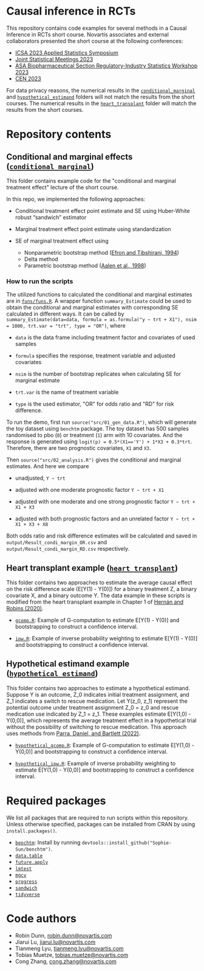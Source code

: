 # Causal inference in RCTs

This repository contains code examples for several methods in a 
Causal Inference in RCTs short course. 
Novartis associates and external collaborators presented the
short course at the following conferences:

- [ICSA 2023 Applied Statistics Symposium](https://www.icsa.org/icsa-2023-applied-statistics-symposium/)
- [Joint Statistical Meetings 2023](https://ww2.amstat.org/meetings/jsm/2023/)
- [ASA Biopharmaceutical Section Regulatory-Industry Statistics Workshop 2023](https://ww2.amstat.org/meetings/biop/2023/)
- [CEN 2023](https://cen2023.github.io/home/)

For data privacy reasons, 
the numerical results in the [`conditional_marginal`](conditional_marginal)
and [`hypothetical_estimand`](hypothetical_estimand) folders will not
match the results from the short courses. 
The numerical results in the [`heart_transplant`](heart_transplant) folder
will match the results from the short courses.

# Repository contents

## Conditional and marginal effects ([`conditional_marginal`](conditional_marginal))

This folder contains example code for the 
"conditional and marginal treatment effect" lecture of the short course.

In this repo, we implemented the following approaches:

  * Conditional treatment effect point estimate and SE using Huber-White robust “sandwich” estimator
  * Marginal treatment effect point estimate using standardization
  * SE of marginal treatment effect using
    
      * Nonparametric bootstrap method ([Efron and Tibshirani, 1994](https://www.taylorfrancis.com/books/mono/10.1201/9780429246593/introduction-bootstrap-bradley-efron-tibshirani)) 
      * Delta method
      * Parametric bootstrap method ([Aalen et al., 1998](https://onlinelibrary.wiley.com/doi/10.1002/(SICI)1097-0258(19971015)16:19%3C2191::AID-SIM645%3E3.0.CO;2-5))

### How to run the scripts

The utilized functions to calculated the conditional and marginal estimates are 
in [`funs/funs.R`](conditional_marginal/funs/funs.R).
A wrapper function `summary_Estimate` could be used to obtain the conditional and marginal estimates with corresponding SE calculated in different ways. It can be called by `summary_Estimate(data=data, formula = as.formula("y ~ trt + X1"), nsim = 1000, trt.var = "trt", type = "OR")`, where

* `data` is the data frame including treatment factor and covariates of used samples

* `formula` specifies the response, treatment variable and adjusted covariates

* `nsim` is the number of bootstrap replicates when calculating SE for marginal estimate

* `trt.var` is the name of treatment variable

* `type` is the used estimator, "OR" for odds ratio and "RD" for risk difference.


To run the demo, first run `source("src/01_gen_data.R")`, which will generate the toy dataset using `benchtm` package.
The toy dataset has 500 samples randomised to pbo (`0`) or treatment (`1`) arm with 10 covariates. And the response is generated using `logit(p) = 0.5*(X1=='Y') + 1*X3 + 0.3*trt`. Therefore, there are two prognostic covariates, `X1` and `X3`.

Then `source("src/02_analysis.R")` gives the conditional and marginal estimates. And here we compare

* unadjusted, `Y ~ trt`

* adjusted with one moderate prognostic factor `Y ~ trt + X1`

* adjusted with one moderate and one strong prognostic factor `Y ~ trt + X1 + X3`

* adjusted with both prognostic factors and an unrelated factor `Y ~ trt + X1 + X3 + X8`

Both odds ratio and risk difference estimates will be calculated and saved in
`output/Result_condi_margin_OR.csv` and `output/Result_condi_margin_RD.csv` respectively.

## Heart transplant example ([`heart_transplant`](heart_transplant))

This folder contains two approaches to estimate 
the average causal effect on the risk difference scale (E[Y(1) - Y(0)]) for
a binary treatment Z, a binary covariate X, and a binary outcome Y.
The data example in these scripts is modified from the heart transplant example
in Chapter 1 of 
[Hernán and Robins (2020)](https://www.hsph.harvard.edu/miguel-hernan/causal-inference-book/).

- [`gcomp.R`](heart_transplant/gcomp.R): Example of G-computation to estimate
E[Y(1) - Y(0)] and bootstrapping to construct a confidence interval.

- [`ipw.R`](heart_transplant/ipw.R): Example of inverse probability weighting
to estimate E[Y(1) - Y(0)] and bootstrapping to construct a confidence 
interval.

## Hypothetical estimand example ([`hypothetical_estimand`](hypothetical_estimand))

This folder contains two approaches to
estimate a hypothetical estimand. Suppose Y is an outcome, Z_0 indicates 
initial treatment assignment, and Z_1 indicates a switch to rescue medication.
Let Y(z_0, z_1) represent the potential outcome under treatment assignment
Z_0 = z_0 and rescue medication use indicated by Z_1 = z_1.
These examples estimate E[Y(1,0) - Y(0,0)], which represents the average
treatment effect in a hypothetical trial without the possibility of switching 
to rescue medication. This approach uses methods from
[Parra, Daniel, and Bartlett (2022)](https://www.tandfonline.com/doi/full/10.1080/19466315.2022.2081599).

- [`hypothetical_gcomp.R`](hypothetical_estimand/hypothetical_gcomp.R): 
Example of G-computation to estimate E[Y(1,0) - Y(0,0)] and bootstrapping to 
construct a confidence interval.

- [`hypothetical_ipw.R`](hypothetical_estimand/hypothetical_ipw.R):
Example of inverse probability weighting to estimate E[Y(1,0) - Y(0,0)] and 
bootstrapping to construct a confidence interval.

# Required packages

We list all packages that are required to run scripts within this repository.
Unless otherwise specified, packages can be installed from CRAN by using
`install.packages()`.

- [`benchtm`](https://github.com/Sophie-Sun/benchtm): 
Install by running `devtools::install_github("Sophie-Sun/benchtm")`.
- [`data.table`](https://cran.r-project.org/web/packages/data.table/index.html)
- [`future.apply`](https://cran.r-project.org/web/packages/future.apply/index.html)
- [`lmtest`](https://cran.r-project.org/web/packages/lmtest/index.html)
- [`mgcv`](https://cran.r-project.org/web/packages/mgcv/index.html)
- [`progress`](https://cran.r-project.org/web/packages/progress/index.html)
- [`sandwich`](https://cran.r-project.org/web/packages/sandwich/index.html)
- [`tidyverse`](https://cran.r-project.org/web/packages/tidyverse/index.html)

# Code authors

- Robin Dunn, robin.dunn@novartis.com
- Jiarui Lu, jiarui.lu@novartis.com
- Tianmeng Lyu, tianmeng.lyu@novartis.com
- Tobias Muetze, tobias.muetze@novartis.com
- Cong Zhang, cong.zhang@novartis.com
